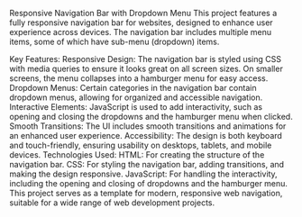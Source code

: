 Responsive Navigation Bar with Dropdown Menu
This project features a fully responsive navigation bar for websites, designed to enhance user experience across devices. The navigation bar includes multiple menu items, some of which have sub-menu (dropdown) items.

Key Features:
Responsive Design: The navigation bar is styled using CSS with media queries to ensure it looks great on all screen sizes. On smaller screens, the menu collapses into a hamburger menu for easy access.
Dropdown Menus: Certain categories in the navigation bar contain dropdown menus, allowing for organized and accessible navigation.
Interactive Elements: JavaScript is used to add interactivity, such as opening and closing the dropdowns and the hamburger menu when clicked.
Smooth Transitions: The UI includes smooth transitions and animations for an enhanced user experience.
Accessibility: The design is both keyboard and touch-friendly, ensuring usability on desktops, tablets, and mobile devices.
Technologies Used:
HTML: For creating the structure of the navigation bar.
CSS: For styling the navigation bar, adding transitions, and making the design responsive.
JavaScript: For handling the interactivity, including the opening and closing of dropdowns and the hamburger menu.
This project serves as a template for modern, responsive web navigation, suitable for a wide range of web development projects.
